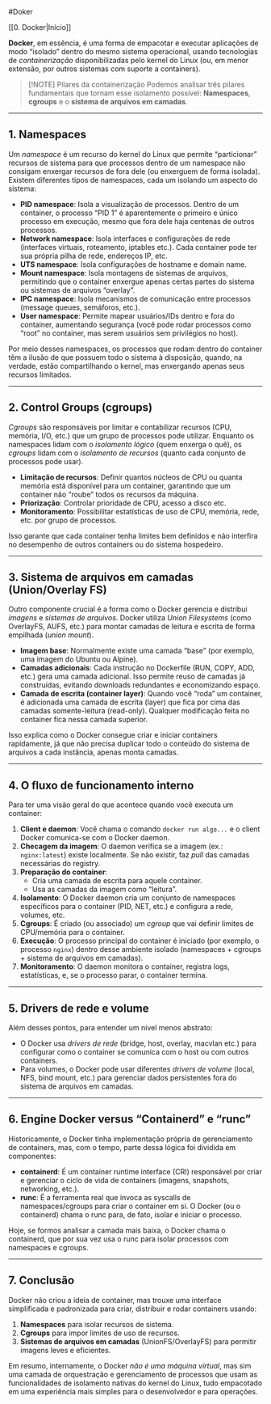 
#Doker

[[0. Docker|Início]]

**Docker**, em essência, é uma forma de empacotar e executar aplicações de modo “isolado” dentro do mesmo sistema operacional, usando tecnologias de _containerização_ disponibilizadas pelo kernel do Linux (ou, em menor extensão, por outros sistemas com suporte a containers).

> [!NOTE] Pilares da containerização
> Podemos analisar três pilares fundamentais que tornam esse isolamento possível: **Namespaces**, **cgroups** e o **sistema de arquivos em camadas**.

---

## 1. Namespaces

Um _namespace_ é um recurso do kernel do Linux que permite “particionar” recursos de sistema para que processos dentro de um namespace não consigam enxergar recursos de fora dele (ou enxerguem de forma isolada). Existem diferentes tipos de namespaces, cada um isolando um aspecto do sistema:

- **PID namespace**: Isola a visualização de processos. Dentro de um container, o processo “PID 1” é aparentemente o primeiro e único processo em execução, mesmo que fora dele haja centenas de outros processos.
- **Network namespace**: Isola interfaces e configurações de rede (interfaces virtuais, roteamento, iptables etc.). Cada container pode ter sua própria pilha de rede, endereços IP, etc.
- **UTS namespace**: Isola configurações de hostname e domain name.
- **Mount namespace**: Isola montagens de sistemas de arquivos, permitindo que o container enxergue apenas certas partes do sistema ou sistemas de arquivos “overlay”.
- **IPC namespace**: Isola mecanismos de comunicação entre processos (message queues, semáforos, etc.).
- **User namespace**: Permite mapear usuários/IDs dentro e fora do container, aumentando segurança (você pode rodar processos como “root” no container, mas serem usuários sem privilégios no host).

Por meio desses namespaces, os processos que rodam dentro do container têm a ilusão de que possuem todo o sistema à disposição, quando, na verdade, estão compartilhando o kernel, mas enxergando apenas seus recursos limitados.

---

## 2. Control Groups (cgroups)

_Cgroups_ são responsáveis por limitar e contabilizar recursos (CPU, memória, I/O, etc.) que um grupo de processos pode utilizar. Enquanto os namespaces lidam com o _isolamento lógico_ (quem enxerga o quê), os _cgroups_ lidam com o _isolamento de recursos_ (quanto cada conjunto de processos pode usar).

- **Limitação de recursos**: Definir quantos núcleos de CPU ou quanta memória está disponível para um container, garantindo que um container não “roube” todos os recursos da máquina.
- **Priorização**: Controlar prioridade de CPU, acesso a disco etc.
- **Monitoramento**: Possibilitar estatísticas de uso de CPU, memória, rede, etc. por grupo de processos.

Isso garante que cada container tenha limites bem definidos e não interfira no desempenho de outros containers ou do sistema hospedeiro.

---

## 3. Sistema de arquivos em camadas (Union/Overlay FS)

Outro componente crucial é a forma como o Docker gerencia e distribui _imagens_ e _sistemas de arquivos_. Docker utiliza _Union Filesystems_ (como OverlayFS, AUFS, etc.) para montar camadas de leitura e escrita de forma empilhada (_union mount_).

- **Imagem base**: Normalmente existe uma camada “base” (por exemplo, uma imagem do Ubuntu ou Alpine).
- **Camadas adicionais**: Cada instrução no Dockerfile (RUN, COPY, ADD, etc.) gera uma camada adicional. Isso permite reuso de camadas já construídas, evitando downloads redundantes e economizando espaço.
- **Camada de escrita (container layer)**: Quando você “roda” um container, é adicionada uma camada de escrita (layer) que fica por cima das camadas somente-leitura (read-only). Qualquer modificação feita no container fica nessa camada superior.

Isso explica como o Docker consegue criar e iniciar containers rapidamente, já que não precisa duplicar todo o conteúdo do sistema de arquivos a cada instância, apenas monta camadas.

---

## 4. O fluxo de funcionamento interno

Para ter uma visão geral do que acontece quando você executa um container:

1. **Client e daemon**: Você chama o comando `docker run algo...` e o client Docker comunica-se com o Docker daemon.
2. **Checagem da imagem**: O daemon verifica se a imagem (ex.: `nginx:latest`) existe localmente. Se não existir, faz _pull_ das camadas necessárias do registry.
3. **Preparação do container**:
    - Cria uma camada de escrita para aquele container.
    - Usa as camadas da imagem como “leitura”.
4. **Isolamento**: O Docker daemon cria um conjunto de namespaces específicos para o container (PID, NET, etc.) e configura a rede, volumes, etc.
5. **Cgroups**: É criado (ou associado) um _cgroup_ que vai definir limites de CPU/memória para o container.
6. **Execução**: O processo principal do container é iniciado (por exemplo, o processo `nginx`) dentro desse ambiente isolado (namespaces + cgroups + sistema de arquivos em camadas).
7. **Monitoramento**: O daemon monitora o container, registra logs, estatísticas, e, se o processo parar, o container termina.

---

## 5. Drivers de rede e volume

Além desses pontos, para entender um nível menos abstrato:

- O Docker usa _drivers de rede_ (bridge, host, overlay, macvlan etc.) para configurar como o container se comunica com o host ou com outros containers.
- Para volumes, o Docker pode usar diferentes _drivers de volume_ (local, NFS, bind mount, etc.) para gerenciar dados persistentes fora do sistema de arquivos em camadas.

---

## 6. Engine Docker versus “Containerd” e “runc”

Historicamente, o Docker tinha implementação própria de gerenciamento de containers, mas, com o tempo, parte dessa lógica foi dividida em componentes:

- **containerd**: É um container runtime interface (CRI) responsável por criar e gerenciar o ciclo de vida de containers (imagens, snapshots, networking, etc.).
- **runc**: É a ferramenta real que invoca as syscalls de namespaces/cgroups para criar o container em si. O Docker (ou o containerd) chama o runc para, de fato, isolar e iniciar o processo.

Hoje, se formos analisar a camada mais baixa, o Docker chama o containerd, que por sua vez usa o runc para isolar processos com namespaces e cgroups.

---

## 7. Conclusão

Docker não criou a ideia de container, mas trouxe uma interface simplificada e padronizada para criar, distribuir e rodar containers usando:

1. **Namespaces** para isolar recursos de sistema.
2. **Cgroups** para impor limites de uso de recursos.
3. **Sistemas de arquivos em camadas** (UnionFS/OverlayFS) para permitir imagens leves e eficientes.

Em resumo, internamente, o Docker _não é uma máquina virtual_, mas sim uma camada de orquestração e gerenciamento de processos que usam as funcionalidades de isolamento nativas do kernel do Linux, tudo empacotado em uma experiência mais simples para o desenvolvedor e para operações.

